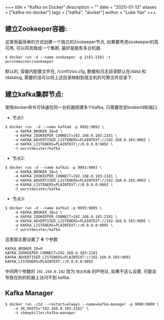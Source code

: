 +++
title = "Kafka on Docker"
description = ""
date = "2020-01-13"
aliases = ["kafka-on-docker"]
tags = ["kafka", "docker"]
author = "Luke Yao"
+++

## 建立Zookeeper容器:

这里用最简单的方式创建一个独立的Zookeeper节点, 如果要考虑zookeeper的高可用, 可以将其做成一个集群, 最好是能有多台机器.

``` shell
$ docker run -d --name zookeeper -p 2181:2181 -t wurstmeister/zookeeper
```

默认的, 容器内配置文件在, /conf/zoo.cfg, 数据和日志目录默认在/data 和 /datalog, 需要的话可以将上述目录映射到宿主机的可靠文件目录下.

## 建立kafka集群节点:

使用docker命令可快速在同一台机器搭建多个kafka, 只需要改变brokerId和端口

-  节点1:

``` shell
$ docker run  -d --name kafka0 -p 9092:9092 \
    -e KAFKA_BROKER_ID=0 \
    -e KAFKA_ZOOKEEPER_CONNECT=192.168.0.103:2181 \
    -e KAFKA_ADVERTISED_LISTENERS=PLAINTEXT://192.168.0.103:9092 \
    -e KAFKA_LISTENERS=PLAINTEXT://0.0.0.0:9092 \
    -t wurstmeister/kafka
```

-  节点2:

``` shell
$ docker run -d --name kafka1 -p 9093:9093 \
    -e KAFKA_BROKER_ID=1 \
    -e KAFKA_ZOOKEEPER_CONNECT=192.168.0.103:2181 \
    -e KAFKA_ADVERTISED_LISTENERS=PLAINTEXT://192.168.0.103:9093 \
    -e KAFKA_LISTENERS=PLAINTEXT://0.0.0.0:9093 \
    -t wurstmeister/kafka
```

-  节点3:

``` shell
$ docker run -d --name kafka3 -p 9095:9095 \
    -e KAFKA_BROKER_ID=2 \
    -e KAFKA_ZOOKEEPER_CONNECT=192.168.0.103:2181 \
    -e KAFKA_ADVERTISED_LISTENERS=PLAINTEXT://192.168.0.103:9095 \
    -e KAFKA_LISTENERS=PLAINTEXT://0.0.0.0:9095 \
    -t wurstmeister/kafka
```

这里面主要设置了 **4** 个参数

```pkgconfig
KAFKA_BROKER_ID=0
KAFKA_ZOOKEEPER_CONNECT=192.168.0.103:2181
KAFKA_ADVERTISED_LISTENERS=PLAINTEXT://192.168.0.103:9092
KAFKA_LISTENERS=PLAINTEXT://0.0.0.0:9092
```

中间两个参数的 `192.168.0.102` 改为 `宿主机器` 的IP地址, 如果不这么设置, 可能会导致在别的机器上访问不到 kafka.

## Kafka Manager

``` shell
$ docker run -itd --restart=always --name=kafka-manager -p 9000:9000 \
    -e ZK_HOSTS="192.168.0.103:2181" \
    -t sheepkiller/kafka-manager
```
